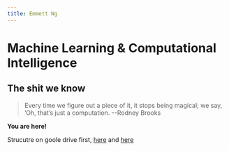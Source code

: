 ```yaml
---
title: Emmett Ng
---
```

Machine Learning & Computational Intelligence
=====
## The shit we know

> Every time we figure out a piece of it, it stops being magical; we say, ’Oh, that’s just a computation. --Rodney Brooks

**You are here!**


Strucutre on goole drive first, [here](https://docs.google.com/document/d/15bid7mIeoAiU_-si-ig_uMD5ezjENvystTloQrW1grA/edit) and [here](https://docs.google.com/document/d/1g-xXEY9niDm0zBF9z69Ag64Aqi10uR5DHYqS2yQX9-A/edit)

